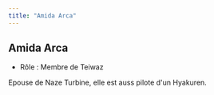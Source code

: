 ```yaml
---
title: "Amida Arca"
---
```


Amida Arca
----------





* Rôle : Membre de Teiwaz


Epouse de Naze Turbine, elle est auss pilote d'un Hyakuren.


